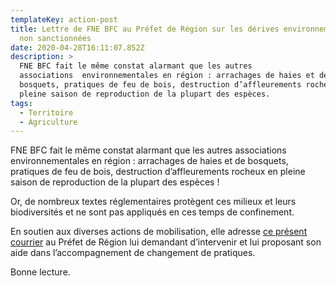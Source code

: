 ```yaml
---
templateKey: action-post
title: Lettre de FNE BFC au Préfet de Région sur les dérives environnementales
  non sanctionnées
date: 2020-04-28T16:11:07.852Z
description: >
  FNE BFC fait le même constat alarmant que les autres
  associations  environnementales en région : arrachages de haies et de
  bosquets, pratiques de feu de bois, destruction d’affleurements rocheux en
  pleine saison de reproduction de la plupart des espèces.
tags:
  - Territoire
  - Agriculture
---
```

FNE BFC fait le même constat alarmant que les autres associations environnementales en région : arrachages de haies et de bosquets, pratiques de feu de bois, destruction d’affleurements rocheux en pleine saison de reproduction de la plupart des espèces !

Or, de nombreux textes réglementaires protègent ces milieux et leurs biodiversités et ne sont pas appliqués en ces temps de confinement.

En soutien aux diverses actions de mobilisation, elle adresse [ce présent courrier](http://fne-bfc.fr/wp-content/uploads/2020/04/D2038-Lettre-au-PREFET-DE-REGIO-ATTEINTE-A-LA-BIODIVERSITE-Avril-2020-confinement.pdf) au Préfet de Région lui demandant d’intervenir et lui proposant son aide dans l’accompagnement de changement de pratiques.

Bonne lecture.